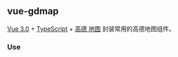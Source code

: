 ## vue-gdmap

[Vue 3.0](https://v3.vuejs.org/) + [TypeScript](https://www.tslang.cn/docs/handbook/basic-types.html) + [高德 地图](https://lbs.amap.com/api/javascript-api/summary/) 封装常用的高德地图组件。

### Use


